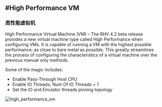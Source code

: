 #High Performance VM
------
### 高性能虚拟机

High Performance Virtual Machine (VM) – The RHV 4.2 beta release provides a new virtual machine type called High Performance when configuring VMs. It is capable of running a VM with the highest possible performance; as close to bare metal as possible. This greatly streamlines the process of configuring the characteristics of a virtual machine over the previous manual only methods.

Some of the magic includes:
  * Enable Pass-Through Host CPU
  * Enable IO Threads, Num Of IO Threads = 1
  * Set the IO and Emulator threads pinning topology

![high_performance_vm](adminportal_compute_vms_new_highperformance.png)
